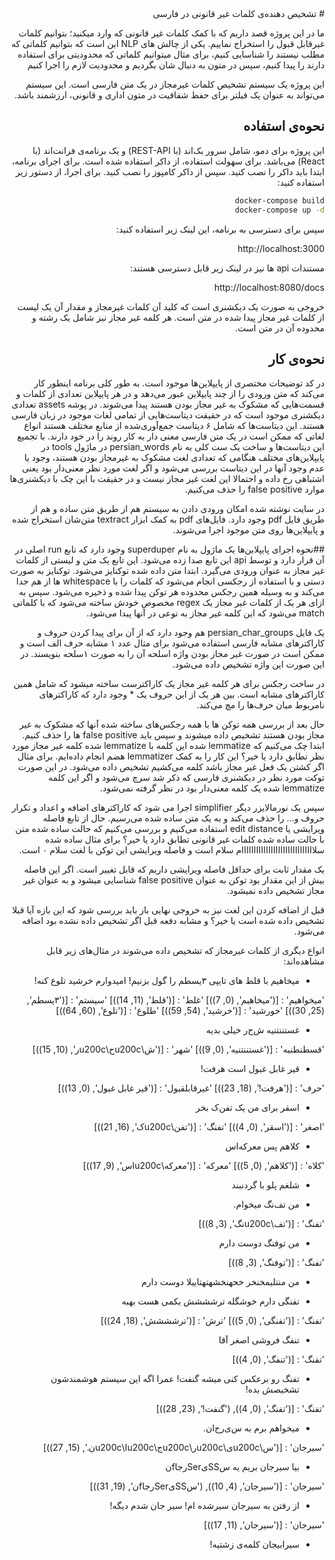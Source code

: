 <div dir="rtl">
#  تشخیص دهنده‌ی کلمات غیر قانونی در فارسی


ما در این پروژه قصد داریم که با کمک کلمات غیر قانونی که وارد میکنید؛ بتوانیم کلمات غیرقابل قبول را استخراج نماییم.
یکی از چالش های NLP این است که بتوانیم کلماتی که مطلب نیستند را شناسایی کنیم، برای مثال میتوانیم کلماتی که محدودیتی برای
استفاده دارند را پیدا کنیم، سپس در متون
به دنبال شان بگردیم و محدودیت لازم را اجرا کنیم

این پروژه یک سیستم تشخیص کلمات غیرمجاز در یک متن فارسی است. این سیستم می‌تواند به عنوان یک فیلتر برای حفظ شفافیت در متون
اداری و قانونی، ارزشمند باشد.

## نحوه‌ی استفاده

این پروژه برای دمو، شامل سرور بک‌اند (با REST-API) و یک برنامه‌ی فرانت‌اند (با React) می‌باشد.
برای سهولت استفاده، از داکر استفاده شده است.
برای اجرای برنامه، ابتدا باید داکر را نصب کنید.
سپس از داکر کامپوز را نصب کنید.
برای اجرا، از دستور زیر استفاده کنید:

```bash
docker-compose build
docker-compose up -d
```

سپس برای دسترسی به برنامه، این لینک زیر استفاده کنید:

http://localhost:3000

مستندات api ها نیز در لینک زیر قابل دسترسی هستند:

http://localhost:8080/docs

خروجی به صورت یک دیکشنری است که کلید آن کلمات غیرمجاز و مقدار آن یک لیست از کلمات غیر مجاز پیدا شده در متن است. هر کلمه غیر مجاز نیز شامل یک رشته و محدوده آن در متن است.

## نحوه‌ی کار

در کد توضیحات مختصری از پایپلاین‌ها موجود است.
به طور کلی برنامه اینطور کار می‌کند که متن ورودی را از چند پایپلاین عبور می‌دهد و در هر پایپلاین تعدادی از کلمات و
قسمت‌هایی که مشکوک به غیر مجاز بودن هستند پیدا می‌شوند.
در پوشه assets تعدادی دیکشنری موجود است که در حقیقت دیتاست‌هایی از تمامی لغات موجود در زبان فارسی هستند. این دیتاست‌ها
که شامل ۶ دیتاست جمع‌آوری‌شده از منابع مختلف هستند انواع لغاتی که ممکن است در یک متن فارسی معنی دار به کار روند را در
خود دارند. با تجمیع این دیتاست‌ها و ساخت یک ست کلی به نام persian_words در ماژول tools در پایپلاین‌های مختلف هنگامی که
تعدادی لغت مشکوک به غیرمجاز بودن هستند، وجود یا عدم وجود آنها در این دیتاست بررسی می‌شود و اگر لغت مورد نظر معنی‌دار بود
یعنی اشتباهی رخ داده و احتمالا این لغت غیر مجاز نیست و در حقیقت با این چک با دیکشنری‌ها موارد false positive را حذف
می‌کنیم.

در سایت نوشته شده امکان ورودی دادن به سیستم هم از طریق متن ساده و هم از طریق فایل pdf وجود دارد. فایل‌های pdf به کمک ابزار textract متن‌شان استخراج شده و پایپلاین‌ها روی متن موجود اجرا می‌شوند.

##نحوه اجرای پایپلاین‌ها
یک ماژول به نام superduper وجود دارد که تابع run اصلی در آن قرار دارد و توسط api این تابع صدا زده می‌شود. این تابع یک متن و لیستی از کلمات غیر مجاز به عنوان ورودی می‌گیرد. ابتدا متن داده شده توکنایز می‌شود. توکنایز به صورت دستی و با استفاده از رجکسی انجام می‌شود که کلمات را با whitespace ها از هم جدا می‌کند و به وسیله همین رجکس محدوده هر توکن پیدا شده و ذخیره می‌شود. سپس به ازای هر یک از کلمات غیر مجاز یک regex مخصوص خودش ساخته می‌شود که با کلماتی match می‌شود که این کلمه غیر مجاز به نوعی در آنها پیدا می‌شود. 

یک فایل persian_char_groups هم وجود دارد که از آن برای پیدا کردن حروف و کاراکترهای مشابه فارسی استفاده می‌شود برای مثال عدد ۱ مشابه حرف الف است و ممکن است در صورت غیر مجاز بودن واژه اسلحه آن را به صورت ۱سلحه بنویسند. در این صورت این واژه تشخیص داده می‌شود.

در ساخت رجکس برای هر کلمه غیر مجاز یک کاراکترست ساخته   میشود که شامل همین کاراکترهای مشابه است. بین هر یک از این حروف یک * وجود دارد که کاراکترهای نامربوط میان حرف‌ها را مچ می‌کند.

حال بعد از بررسی همه توکن ها با همه رجکس‌های ساخته شده آنها که مشکوک به غیر مجاز بودن هستند تشخیص داده میشوند و سپس باید false positive ها را حذف کنیم. ابتدا چک می‌کنیم که lemmatize شده این کلمه با lemmatize شده کلمه غیر مجاز مورد نظر تطابق دارد یا خیر؟ این کار را به کمک lemmatizer هضم انجام داده‌ایم. برای مثال اگر کشتن یک فعل غیر مجاز باشد کلمه می‌کشیم تشخیص داده می‌شود. در این صورت توکت مورد نظر در دیکشنری فارسی که ذکر شد سرچ می‌شود و اگر این کلمه lemmatize شده یک کلمه معنی‌دار بود در نظر گرفته نمی‌شود.

سپس یک نورمالایزر دیگر simplifier اجرا می شود که کاراکترهای اضافه و اعداد و تکرار حروف و... را حذف می‌کند و به یک متن ساده شده می‌رسیم. حال از تابع فاصله ویرایشی یا edit distance استفاده می‌کنیم و بررسی می‌کنیم که حالت ساده شده متن با حالت ساده شده کلمات غیر قانونی تطابق دارد یا خیر؟ برای مثال ساده شده سلاااااااااااااااااااااااااااااام سلام است و فاصله ویرایشی این توکن با لغت سلام ۰ است.

یک مقدار ثابت برای حداقل فاصله ویرایشی داریم که قابل تغییر است. اگر این فاصله بیش از این مقدار بود توکن به عنوان false positive شناسایی میشود و به عنوان غیر مجاز تشخیص داده نمیشود.

قبل از اضافه کردن این لغت نیز به خروجی نهایی باز باید بررسی شود که این بازه آیا قبلا تشخیص داده شده است یا خیر؟ و مشابه دفعه قبل اگر تشخیص داده نشده بود اضافه می‌شود.

انواع دیگری از کلمات غیرمجاز که تشخیص داده می‌شوند در مثال‌های زیر قابل مشاهده‌اند:

 - میخاهیم با قلط های تایپی ۳یسطم را گول بزنیم! امیدوارم خرشید تلوع کنه!

'میخواهیم' : [('میخاهیم', (0, 7))]
'غلط' : [('قلط', (11, 14))]
'سیستم' : [('۳یسطم', (25, 30))]
'خورشید' : [('خرشید', (54, 59))]
'طلوع' : [('تلوع', (60, 64))]

 - غستننتنیه ش‌ح‌ر خیلی بدیه

'قسطنطنیه' : [('غستننتنیه', (0, 9))]
'شهر' : [('ش\u200cح\u200cر', (10, 15))]

 - قیر غابل غبول است هرفت!

'حرف' : [('هرفت!', (18, 23))]
'غیرقابلقبول' : [('قیر غابل غبول', (0, 13))]

- اسقر برای من یک تفن‌ک بخر

'اصغر' : [('اسقر', (0, 4))]
'تفنگ' : [('تفن\u200cک', (16, 21))]

 - کلاهم پس معرکه‌اس

'کلاه' : [('کلاهم', (0, 5))]
'معرکه' : [('معرکه\u200cاس', (9, 17))]

 - شلغم پلو با گردنبند



 - من تف‌نگ میخوام.

'تفنگ' : [('تف\u200cنگ', (3, 8))]

 - من توفنگ دوست دارم

'تفنگ' : [('توفنگ', (3, 8))]

 - من منتلیمخنخر خحهنخشهتهتاییلا دوست دارم 

 - تفنگی دارم خوشگله ترشششش یکمی هست بهبه

'تفنگ' : [('تفنگی', (0, 5))]
'ترش' : [('ترشششش', (18, 24))]

 - تنفگ فروشی اصغر آقا

'تفنگ' : [('تنفگ', (0, 4))]

 - تفنگ رو برعکس کنی میشه گنفت! عمرا اگه این سیستم هوشمندشون تشخیصش بده!

'تفنگ' : [('تفنگ', (0, 4)), ('گنفت!', (23, 28))]

 - میخواهم برم به س‌ی‌ر‌ج‌ا‌ن.

'سیرجان' : [('س\u200cی\u200cر\u200cج\u200cا\u200cن.', (15, 27))]

 - بیا سیرجان بریم یه سSSیSerرجاfن

'سیرجان' : [('سیرجان', (4, 10)), ('سSSیSerرجاfن', (19, 31))]

 - از رفتن به سیرجان سیرشده ام! سیر جان شدم دیگه!

'سیرجان' : [('سیرجان', (11, 17))]

 - سیرابیجان کلمه‌ی زشتیه! 


</div>